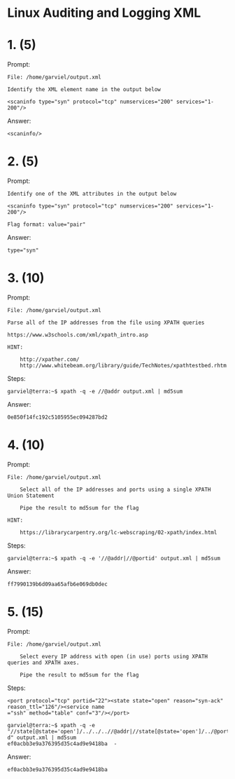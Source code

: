 # Linux Auditing and Logging XML

# 1. (5)
Prompt:
```
File: /home/garviel/output.xml

Identify the XML element name in the output below

<scaninfo type="syn" protocol="tcp" numservices="200" services="1-200"/>
```

Answer:
```
<scaninfo/>
```

# 2. (5)
Prompt:
```
Identify one of the XML attributes in the output below

<scaninfo type="syn" protocol="tcp" numservices="200" services="1-200"/>

Flag format: value="pair"
```

Answer:
```
type="syn"
```

# 3. (10)
Prompt:
```
File: /home/garviel/output.xml

Parse all of the IP addresses from the file using XPATH queries

https://www.w3schools.com/xml/xpath_intro.asp

HINT:

    http://xpather.com/
    http://www.whitebeam.org/library/guide/TechNotes/xpathtestbed.rhtm
```

Steps:
```
garviel@terra:~$ xpath -q -e //@addr output.xml | md5sum
```

Answer:
```
0e850f14fc192c5105955ec094287bd2
```

# 4. (10)
Prompt:
```
File: /home/garviel/output.xml

    Select all of the IP addresses and ports using a single XPATH Union Statement

    Pipe the result to md5sum for the flag

HINT:

    https://librarycarpentry.org/lc-webscraping/02-xpath/index.html
```

Steps:
```
garviel@terra:~$ xpath -q -e '//@addr|//@portid' output.xml | md5sum
```

Answer:
```
ff7990139b6d09aa65afb6e069db0dec
```

# 5. (15)
Prompt:
```
File: /home/garviel/output.xml

    Select every IP address with open (in use) ports using XPATH queries and XPATH axes.

    Pipe the result to md5sum for the flag
```

Steps:
```
<port protocol="tcp" portid="22"><state state="open" reason="syn-ack" reason_ttl="126"/><service name
="ssh" method="table" conf="3"/></port>

garviel@terra:~$ xpath -q -e "//state[@state='open']/../../..//@addr|//state[@state='open']/../@porti
d" output.xml | md5sum
ef0acbb3e9a376395d35c4ad9e9418ba  -
```

Answer:
```
ef0acbb3e9a376395d35c4ad9e9418ba
```
